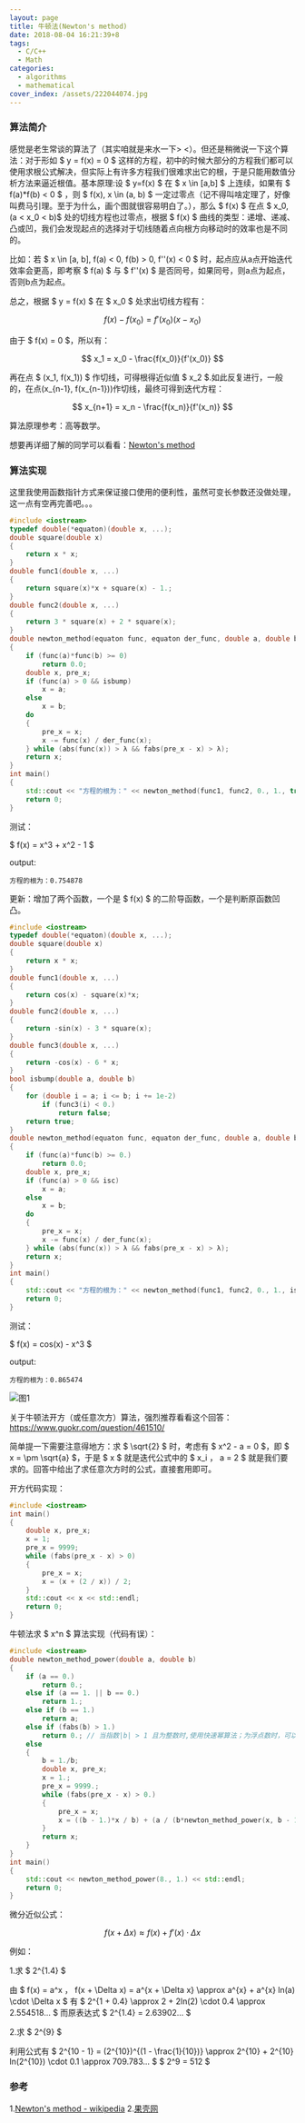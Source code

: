 ```yaml
---
layout: page
title: 牛顿法(Newton's method)
date: 2018-08-04 16:21:39+8
tags:
  - C/C++
  - Math
categories: 
  - algorithms
  - mathematical
cover_index: /assets/222044074.jpg
---
```


### 算法简介

感觉是老生常谈的算法了（其实咱就是来水一下> <）。但还是稍微说一下这个算法：对于形如 $ y = f(x) = 0 $ 这样的方程，初中的时候大部分的方程我们都可以使用求根公式解决，但实际上有许多方程我们很难求出它的根，于是只能用数值分析方法来逼近根值。基本原理:设 $ y=f(x) $ 在 $ x \in [a,b] $  上连续，如果有 $ f(a)*f(b) < 0 $ ，则 $ f(x), x \in (a, b) $ 一定过零点（记不得叫啥定理了，好像叫费马引理。至于为什么，画个图就很容易明白了。），那么 $ f(x) $ 在点 $ x_0, (a < x_0 < b)$ 处的切线方程也过零点，根据 $ f(x) $ 曲线的类型：递增、递减、凸或凹，我们会发现起点的选择对于切线随着点向根方向移动时的效率也是不同的。

比如：若 $ x \in [a, b], f(a) < 0, f(b) > 0, f''(x) < 0 $ 时，起点应从a点开始迭代效率会更高，即考察 $ f(a) $ 与 $ f''(x) $ 是否同号，如果同号，则a点为起点，否则b点为起点。

总之，根据 $ y = f(x) $ 在 $ x_0 $ 处求出切线方程有：

$$ f(x) - f(x_0) = f'(x_0)(x - x_0) $$

由于 $ f(x) = 0 $，所以有：

$$ x_1 = x_0 - \frac{f(x_0)}{f'(x_0)} $$

再在点 $ (x_1, f(x_1)) $ 作切线，可得根得近似值 $ x_2 $.如此反复进行，一般的，在点(x_{n-1}, f(x_{n-1}))作切线，最终可得到迭代方程：

$$ x_{n+1} = x_n - \frac{f(x_n)}{f'(x_n)} $$

算法原理参考：高等数学。

想要再详细了解的同学可以看看：[Newton's method](https://en.wikipedia.org/wiki/Newton%27s_method)

### 算法实现

这里我使用函数指针方式来保证接口使用的便利性，虽然可变长参数还没做处理，这一点有空再完善吧。。。

```cpp
#include <iostream>
typedef double(*equaton)(double x, ...);
double square(double x)
{
	return x * x;
}
double func1(double x, ...)
{
	return square(x)*x + square(x) - 1.;
}
double func2(double x, ...)
{
	return 3 * square(x) + 2 * square(x);
}
double newton_method(equaton func, equaton der_func, double a, double b, bool isbump, double λ) // isbump： 凹 is true; 凸 is false
{
	if (func(a)*func(b) >= 0)
		return 0.0;
	double x, pre_x;
	if (func(a) > 0 && isbump)
		x = a;
	else
		x = b;
	do
	{
		pre_x = x;
		x -= func(x) / der_func(x);
	} while (abs(func(x)) > λ && fabs(pre_x - x) > λ);
	return x;
}
int main()
{
	std::cout << "方程的根为：" << newton_method(func1, func2, 0., 1., true, 1e-6) << std::endl;
	return 0;
}
```

测试：

$ f(x) = x^3 + x^2 - 1 $

output:

```
方程的根为：0.754878
```

更新：增加了两个函数，一个是 $ f(x) $ 的二阶导函数，一个是判断原函数凹凸。

```cpp
#include <iostream>
typedef double(*equaton)(double x, ...);
double square(double x)
{
	return x * x;
}
double func1(double x, ...)
{
	return cos(x) - square(x)*x;
}
double func2(double x, ...)
{
	return -sin(x) - 3 * square(x);
}
double func3(double x, ...)
{
	return -cos(x) - 6 * x;
}
bool isbump(double a, double b)
{
	for (double i = a; i <= b; i += 1e-2)
		if (func3(i) < 0.)
			return false;
	return true;
}
double newton_method(equaton func, equaton der_func, double a, double b, bool isc, double λ) // isc： 凹 is true; 凸 is false
{
	if (func(a)*func(b) >= 0.)
		return 0.0;
	double x, pre_x;
	if (func(a) > 0 && isc)
		x = a;
	else
		x = b;
	do
	{
		pre_x = x;
		x -= func(x) / der_func(x);
	} while (abs(func(x)) > λ && fabs(pre_x - x) > λ);
	return x;
}
int main()
{
	std::cout << "方程的根为：" << newton_method(func1, func2, 0., 1., isbump(0., 1.), 1e-6) << std::endl;
	return 0;
}
```

测试：

$ f(x) = cos(x) - x^3 $

output:

```
方程的根为：0.865474
```

![图1](img/cosx-x^3.png)

关于牛顿法开方（或任意次方）算法，强烈推荐看看这个回答：https://www.guokr.com/question/461510/

简单提一下需要注意得地方：求 $ \sqrt{2} $ 时，考虑有 $ x^2 - a = 0 $，即 $ x = \pm \sqrt{a} $，于是 $ x $ 就是迭代公式中的 $ x_i $，$ a = 2 $ 就是我们要求的。回答中给出了求任意次方时的公式，直接套用即可。

开方代码实现：

```C++
#include <iostream>
int main()
{
	double x, pre_x;
	x = 1;
	pre_x = 9999;
	while (fabs(pre_x - x) > 0)
	{
		pre_x = x;
		x = (x + (2 / x)) / 2;
	}
	std::cout << x << std::endl;
	return 0;
}
```

牛顿法求 $ x^n $ 算法实现（代码有误）：

```C++
#include <iostream>
double newton_method_power(double a, double b)
{
	if (a == 0.)
		return 0.;
	else if (a == 1. || b == 0.)
		return 1.;
	else if (b == 1.)
		return a;
	else if (fabs(b) > 1.)
		return 0.; // 当指数|b| > 1 且为整数时,使用快速幂算法；为浮点数时，可以使用微分近似法或泰勒公式求解
	else
	{
		b = 1./b;
		double x, pre_x;
		x = 1.;
		pre_x = 9999.;
		while (fabs(pre_x - x) > 0.)
		{
			pre_x = x;
			x = ((b - 1.)*x / b) + (a / (b*newton_method_power(x, b - 1.)));
		}
		return x;
	}
}
int main()
{	
	std::cout << newton_method_power(8., 1.) << std::endl;
	return 0;
}
```
微分近似公式：

$$ f(x + \Delta x) \approx f(x) + f'(x) \cdot \Delta x $$

例如：

1.求 $ 2^{1.4} $

由 $ f(x) = a^x $，$ f(x + \Delta x) = a^{x + \Delta x} \approx a^{x} + a^{x} ln(a) \cdot \Delta x $
有 $ 2^{1 + 0.4} \approx 2 + 2ln(2) \cdot 0.4 \approx 2.554518... $
而原表达式 $ 2^{1.4} = 2.63902... $

2.求 $ 2^{9} $

利用公式有 $ 2^{10 - 1} = (2^{10})^{(1 - \frac{1}{10})} \approx 2^{10} + 2^{10} ln(2^{10}) \cdot 0.1 \approx 709.783... $
$ 2^9 = 512 $

### 参考

1.[Newton's method - wikipedia](https://en.wikipedia.org/wiki/Newton%27s_method)
2.[果壳网](https://www.guokr.com/question/461510/)